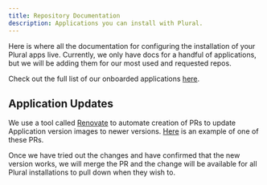 ```yaml
---
title: Repository Documentation
description: Applications you can install with Plural.
---
```


Here is where all the documentation for configuring the installation of your Plural apps live. Currently, we only have
docs for a handful of applications, but we will be adding them for our most used and requested repos.

Check out the full list of our onboarded applications [here](https://www.plural.sh/marketplace). 

## Application Updates

We use a tool called [Renovate](https://github.com/renovatebot/renovate) to automate creation of PRs to update Application version images to newer versions. [Here](https://github.com/pluralsh/plural-artifacts/pull/288) is an example of one of these PRs.

Once we have tried out the changes and have confirmed that the new version works, we will merge the PR and the change will be available for
all Plural installations to pull down when they wish to.
